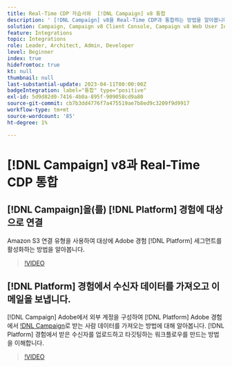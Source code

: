 ```yaml
---
title: Real-Time CDP 자습서와  [!DNL Campaign] v8 통합
description: ' [!DNL Campaign] v8을 Real-Time CDP과 통합하는 방법을 알아봅니다.'
solution: Campaign, Campaign v8 Client Console, Campaign v8 Web User Interface, Real-Time Customer Data Platform
feature: Integrations
topic: Integrations
role: Leader, Architect, Admin, Developer
level: Beginner
index: true
hidefromtoc: true
kt: null
thumbnail: null
last-substantial-update: 2023-04-11T00:00:00Z
badgeIntegration: label="통합" type="positive"
exl-id: 5d9d82d0-7416-4b0a-895f-909058cd9a80
source-git-commit: cb7b3dd4776f7a475519ae7b8ed9c3209f9d9917
workflow-type: tm+mt
source-wordcount: '85'
ht-degree: 1%

---
```


# [!DNL Campaign] v8과 Real-Time CDP 통합

## [!DNL Campaign]을(를) [!DNL Platform] 경험에 대상으로 연결

Amazon S3 연결 유형을 사용하여 대상에 Adobe 경험 [!DNL Platform] 세그먼트를 활성화하는 방법을 알아봅니다.

>[!VIDEO](https://video.tv.adobe.com/v/336902?quality=12&learn=on)

## [!DNL Platform] 경험에서 수신자 데이터를 가져오고 이메일을 보냅니다.

[!DNL Campaign] Adobe에서 외부 계정을 구성하여 [!DNL Platform] Adobe 경험에서 [!DNL Campaign](으)로 받는 사람 데이터를 가져오는 방법에 대해 알아봅니다. [!DNL Platform] 경험에서 받은 수신자를 업로드하고 타깃팅하는 워크플로우를 만드는 방법을 이해합니다.

>[!VIDEO](https://video.tv.adobe.com/v/336641?quality=12&learn=on)
